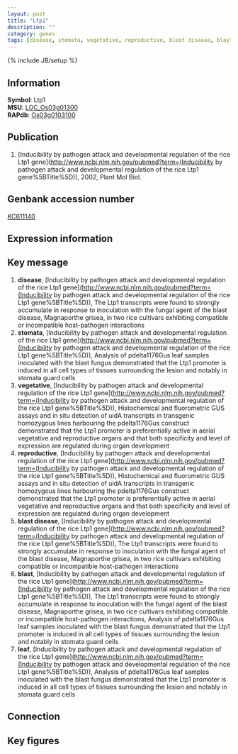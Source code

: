 ```yaml
---
layout: post
title: "Ltp1"
description: ""
category: genes
tags: [disease, stomata, vegetative, reproductive, blast disease, blast, leaf]
---
```

{% include JB/setup %}

## Information
__Symbol__: Ltp1  
__MSU__: [LOC_Os03g01300](http://rice.plantbiology.msu.edu/cgi-bin/ORF_infopage.cgi?orf=LOC_Os03g01300)  
__RAPdb__: [Os03g0103100](http://rapdb.dna.affrc.go.jp/viewer/gbrowse_details/irgsp1?name=Os03g0103100)  

## Publication
1. [Inducibility by pathogen attack and developmental regulation of the rice Ltp1 gene](http://www.ncbi.nlm.nih.gov/pubmed?term=(Inducibility by pathogen attack and developmental regulation of the rice Ltp1 gene%5BTitle%5D)), 2002, Plant Mol Biol.

## Genbank accession number
[KC611140](http://www.ncbi.nlm.nih.gov/nuccore/KC611140)

## Expression information

## Key message
1. __disease__, [Inducibility by pathogen attack and developmental regulation of the rice Ltp1 gene](http://www.ncbi.nlm.nih.gov/pubmed?term=(Inducibility by pathogen attack and developmental regulation of the rice Ltp1 gene%5BTitle%5D)),  The Ltp1 transcripts were found to strongly accumulate in response to inoculation with the fungal agent of the blast disease, Magnaporthe grisea, in two rice cultivars exhibiting compatible or incompatible host-pathogen interactions
2. __stomata__, [Inducibility by pathogen attack and developmental regulation of the rice Ltp1 gene](http://www.ncbi.nlm.nih.gov/pubmed?term=(Inducibility by pathogen attack and developmental regulation of the rice Ltp1 gene%5BTitle%5D)),  Analysis of pdelta1176Gus leaf samples inoculated with the blast fungus demonstrated that the Ltp1 promoter is induced in all cell types of tissues surrounding the lesion and notably in stomata guard cells
3. __vegetative__, [Inducibility by pathogen attack and developmental regulation of the rice Ltp1 gene](http://www.ncbi.nlm.nih.gov/pubmed?term=(Inducibility by pathogen attack and developmental regulation of the rice Ltp1 gene%5BTitle%5D)),  Histochemical and fluorometric GUS assays and in situ detection of uidA transcripts in transgenic homozygous lines harbouring the pdelta1176Gus construct demonstrated that the Ltp1 promoter is preferentially active in aerial vegetative and reproductive organs and that both specificity and level of expression are regulated during organ development
4. __reproductive__, [Inducibility by pathogen attack and developmental regulation of the rice Ltp1 gene](http://www.ncbi.nlm.nih.gov/pubmed?term=(Inducibility by pathogen attack and developmental regulation of the rice Ltp1 gene%5BTitle%5D)),  Histochemical and fluorometric GUS assays and in situ detection of uidA transcripts in transgenic homozygous lines harbouring the pdelta1176Gus construct demonstrated that the Ltp1 promoter is preferentially active in aerial vegetative and reproductive organs and that both specificity and level of expression are regulated during organ development
5. __blast disease__, [Inducibility by pathogen attack and developmental regulation of the rice Ltp1 gene](http://www.ncbi.nlm.nih.gov/pubmed?term=(Inducibility by pathogen attack and developmental regulation of the rice Ltp1 gene%5BTitle%5D)),  The Ltp1 transcripts were found to strongly accumulate in response to inoculation with the fungal agent of the blast disease, Magnaporthe grisea, in two rice cultivars exhibiting compatible or incompatible host-pathogen interactions
6. __blast__, [Inducibility by pathogen attack and developmental regulation of the rice Ltp1 gene](http://www.ncbi.nlm.nih.gov/pubmed?term=(Inducibility by pathogen attack and developmental regulation of the rice Ltp1 gene%5BTitle%5D)),  The Ltp1 transcripts were found to strongly accumulate in response to inoculation with the fungal agent of the blast disease, Magnaporthe grisea, in two rice cultivars exhibiting compatible or incompatible host-pathogen interactions, Analysis of pdelta1176Gus leaf samples inoculated with the blast fungus demonstrated that the Ltp1 promoter is induced in all cell types of tissues surrounding the lesion and notably in stomata guard cells
7. __leaf__, [Inducibility by pathogen attack and developmental regulation of the rice Ltp1 gene](http://www.ncbi.nlm.nih.gov/pubmed?term=(Inducibility by pathogen attack and developmental regulation of the rice Ltp1 gene%5BTitle%5D)),  Analysis of pdelta1176Gus leaf samples inoculated with the blast fungus demonstrated that the Ltp1 promoter is induced in all cell types of tissues surrounding the lesion and notably in stomata guard cells

## Connection

## Key figures


